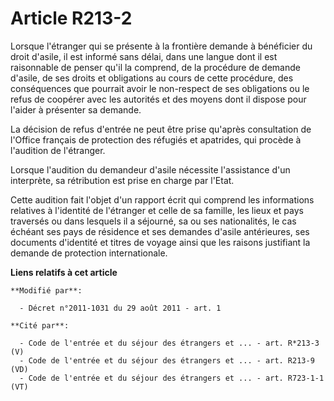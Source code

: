 # Article R213-2

Lorsque l'étranger qui se présente à la frontière demande à bénéficier du droit d'asile, il est informé sans délai, dans une
langue dont il est raisonnable de penser qu'il la comprend, de la procédure de demande d'asile, de ses droits et obligations
au cours de cette procédure, des conséquences que pourrait avoir le non-respect de ses obligations ou le refus de coopérer
avec les autorités et des moyens dont il dispose pour l'aider à présenter sa demande. 

La décision de refus d'entrée ne peut être prise qu'après consultation de l'Office français de protection des réfugiés et
apatrides, qui procède à l'audition de l'étranger. 

Lorsque l'audition du demandeur d'asile nécessite l'assistance d'un interprète, sa rétribution est prise en charge par
l'Etat. 

Cette audition fait l'objet d'un rapport écrit qui comprend les informations relatives à l'identité de l'étranger et celle de
sa famille, les lieux et pays traversés ou dans lesquels il a séjourné, sa ou ses nationalités, le cas échéant ses pays de
résidence et ses demandes d'asile antérieures, ses documents d'identité et titres de voyage ainsi que les raisons justifiant
la demande de protection internationale.

**Liens relatifs à cet article**

	**Modifié par**:

	  - Décret n°2011-1031 du 29 août 2011 - art. 1

	**Cité par**:

	  - Code de l'entrée et du séjour des étrangers et ... - art. R*213-3 (V)
	  - Code de l'entrée et du séjour des étrangers et ... - art. R213-9 (VD)
	  - Code de l'entrée et du séjour des étrangers et ... - art. R723-1-1 (VT)
